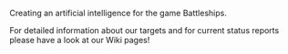 Creating an artificial intelligence for the game Battleships.

For detailed information about our targets and for current status reports please have a look at our Wiki pages!